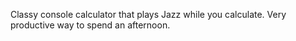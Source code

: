 Classy console calculator that plays Jazz while you calculate. Very productive way to spend an afternoon.

